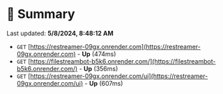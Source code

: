 # 📖 Summary
Last updated: **5/8/2024, 8:48:12 AM**

- `GET` [https://restreamer-09gx.onrender.com](https://restreamer-09gx.onrender.com) - **Up** (474ms)
- `GET` [https://filestreambot-b5k6.onrender.com/](https://filestreambot-b5k6.onrender.com/) - **Up** (356ms)
- `GET` [https://restreamer-09gx.onrender.com/ui](https://restreamer-09gx.onrender.com/ui) - **Up** (607ms)
